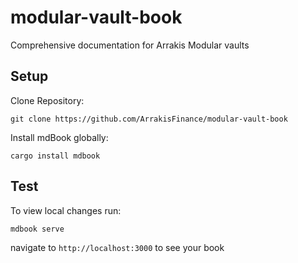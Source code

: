 # modular-vault-book

Comprehensive documentation for Arrakis Modular vaults

## Setup

Clone Repository:

```shell
git clone https://github.com/ArrakisFinance/modular-vault-book
```

Install mdBook globally:

```shell
cargo install mdbook
```

## Test

To view local changes run:

```shell
mdbook serve
```

navigate to `http://localhost:3000` to see your book